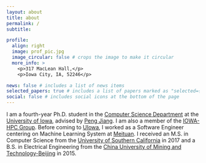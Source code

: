 ```yaml
---
layout: about
title: about
permalink: /
subtitle:

profile:
  align: right
  image: prof_pic.jpg
  image_circular: false # crops the image to make it circular
  more_info: >
    <p>317 MacLean Hall,</p>
    <p>Iowa City, IA, 52246</p>

news: false # includes a list of news items
selected_papers: true # includes a list of papers marked as "selected={true}"
social: false # includes social icons at the bottom of the page
---
```


I am a fourth-year Ph.D. student in the [Computer Science Department](https://cs.uiowa.edu/) at the [University of Iowa](https://uiowa.edu/), advised by [Peng Jiang](https://pengjiang-hpc.github.io/). I am also a member of the [IOWA-HPC Group](https://iowa-hpc.github.io/). Before coming to [UIowa](https://uiowa.edu/), I worked as a Software Engineer centering on Machine Learning System at [Meituan](https://www.meituan.com/en-US/about-us). I received an M.S. in Computer Science from the [University of Southern California](https://www.usc.edu/) in 2017 and a B.S. in Electrical Engineering from the [China University of Mining and Technology-Beijing](https://english.cumtb.edu.cn/) in 2015. 
